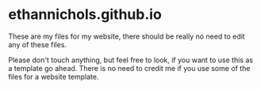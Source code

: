 # ethannichols.github.io

These are my files for my website, there should be really no need to edit any of these files.

Please don't touch anything, but feel free to look, if you want to use this as a template go ahead.
There is no need to credit me if you use some of the files for a website template.
